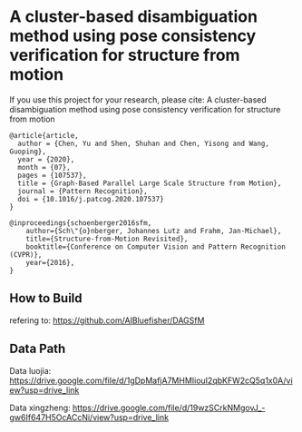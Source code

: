# A cluster-based disambiguation method using pose consistency verification for structure from motion

If you use this project for your research, please cite:
A cluster-based disambiguation method using pose consistency verification for structure from motion
```
@article{article,
  author = {Chen, Yu and Shen, Shuhan and Chen, Yisong and Wang, Guoping},
  year = {2020},
  month = {07},
  pages = {107537},
  title = {Graph-Based Parallel Large Scale Structure from Motion},
  journal = {Pattern Recognition},
  doi = {10.1016/j.patcog.2020.107537}
}
```
```
@inproceedings{schoenberger2016sfm,
    author={Sch\"{o}nberger, Johannes Lutz and Frahm, Jan-Michael},
    title={Structure-from-Motion Revisited},
    booktitle={Conference on Computer Vision and Pattern Recognition (CVPR)},
    year={2016},
}
```

## How to Build
refering to: https://github.com/AIBluefisher/DAGSfM



## Data Path

Data luojia: https://drive.google.com/file/d/1gDpMafjA7MHMIiouI2qbKFW2cQ5q1x0A/view?usp=drive_link

Data xingzheng: https://drive.google.com/file/d/19wzSCrkNMgovJ_-gw6If647H5OcACcNi/view?usp=drive_link

